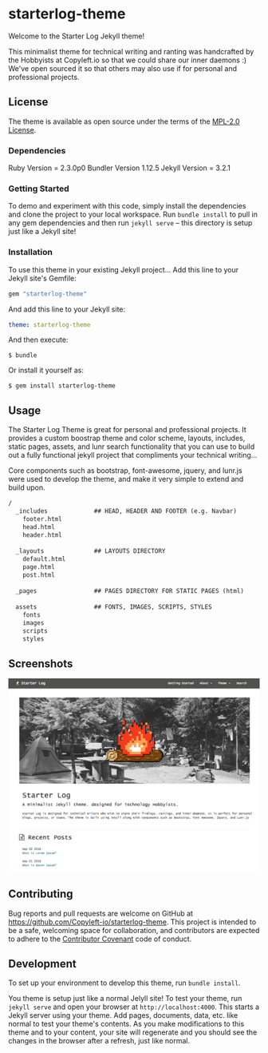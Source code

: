 # starterlog-theme

Welcome to the Starter Log Jekyll theme!

This minimalist theme for technical writing and ranting was handcrafted by the Hobbyists at Copyleft.io so that we could share our inner daemons :)  We've open sourced it so that others may also use if for personal and professional projects.

## License

The theme is available as open source under the terms of the [MPL-2.0 License](https://opensource.org/licenses/MPL-2.0).

### Dependencies

Ruby Version = 2.3.0p0
Bundler Version 1.12.5
Jekyll Version = 3.2.1


### Getting Started

To demo and experiment with this code, simply install the dependencies and clone the project to your local workspace.  Run `bundle install` to pull in any gem dependencies and then run `jekyll serve` – this directory is setup just like a Jekyll site!


### Installation

To use this theme in your existing Jekyll project... Add this line to your Jekyll site's Gemfile:

```ruby
gem "starterlog-theme"
```

And add this line to your Jekyll site:

```yaml
theme: starterlog-theme
```

And then execute:

    $ bundle

Or install it yourself as:

    $ gem install starterlog-theme

## Usage

The Starter Log Theme is great for personal and professional projects.  It provides a custom boostrap theme and color scheme, layouts, includes, static pages, assets, and lunr search functionality that you can use to build out a fully functional jekyll project that compliments your technical writing...

Core components such as bootstrap, font-awesome, jquery, and lunr.js were used to develop the theme, and make it very simple to extend and build upon.

    /
      _includes             ## HEAD, HEADER AND FOOTER (e.g. Navbar)
        footer.html
        head.html
        header.html

      _layouts              ## LAYOUTS DIRECTORY
        default.html
        page.html
        post.html

      _pages                ## PAGES DIRECTORY FOR STATIC PAGES (html)

      assets                ## FONTS, IMAGES, SCRIPTS, STYLES
        fonts
        images
        scripts
        styles

## Screenshots
![Alt text](https://github.com/Copyleft-io/starterlog-theme/blob/master/docs/images/home.png "Home Page")


## Contributing

Bug reports and pull requests are welcome on GitHub at https://github.com/Copyleft-io/starterlog-theme. This project is intended to be a safe, welcoming space for collaboration, and contributors are expected to adhere to the [Contributor Covenant](http://contributor-covenant.org) code of conduct.

## Development

To set up your environment to develop this theme, run `bundle install`.

You theme is setup just like a normal Jelyll site! To test your theme, run `jekyll serve` and open your browser at `http://localhost:4000`. This starts a Jekyll server using your theme. Add pages, documents, data, etc. like normal to test your theme's contents. As you make modifications to this theme and to your content, your site will regenerate and you should see the changes in the browser after a refresh, just like normal.
